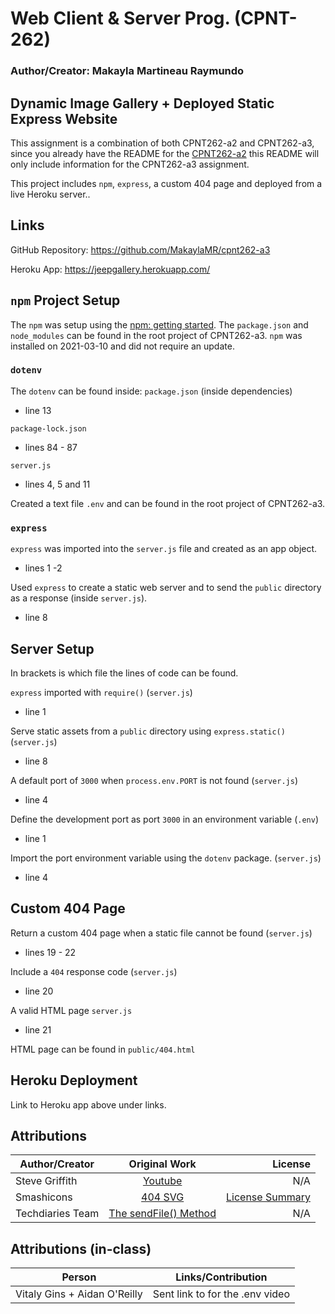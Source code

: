 # Web Client & Server Prog. (CPNT-262)

### Author/Creator: Makayla Martineau Raymundo

## Dynamic Image Gallery + Deployed Static Express Website
This assignment is a combination of both CPNT262-a2 and CPNT262-a3, since you already have the README for the [CPNT262-a2](https://github.com/MakaylaMR/cpnt262-a2) this README will only include information for the CPNT262-a3 assignment.

This project includes `npm`, `express`, a custom 404 page and deployed from a live Heroku server..

## Links

GitHub Repository: https://github.com/MakaylaMR/cpnt262-a3

Heroku App: https://jeepgallery.herokuapp.com/

## `npm` Project Setup

The `npm` was setup using the [npm: getting started](https://gist.github.com/acidtone/d57f41d7c18d0d198263c7bc3ab230e3). The `package.json` and `node_modules` can be found in the root project of CPNT262-a3. `npm` was installed on 2021-03-10 and did not require an update.

### `dotenv`
The `dotenv` can be found inside:
`package.json` (inside dependencies)
- line 13

`package-lock.json`
- lines 84 - 87

`server.js`
- lines 4, 5 and 11

Created a text file `.env` and can be found in the root project of CPNT262-a3.

### `express`
`express` was imported into the `server.js` file and created as an app object.
- lines 1 -2

Used `express` to create a static web server and to send the `public` directory as a response (inside `server.js`).
- line 8 

## Server Setup
In brackets is which file the lines of code can be found.

`express` imported with `require()` (`server.js`)
- line 1

Serve static assets from a `public` directory using `express.static()`(`server.js`)
- line 8

A default port of `3000` when `process.env.PORT` is not found (`server.js`)
- line 4

Define the development port as port `3000` in an environment variable (`.env`)
- line 1

Import the port environment variable using the `dotenv` package. (`server.js`)
- line 4

## Custom 404 Page
Return a custom 404 page when a static file cannot be found (`server.js`)
- lines 19 - 22

Include a `404` response code (`server.js`)
- line 20

A valid HTML page
`server.js`
- line 21

HTML page can be found in `public/404.html`

## Heroku Deployment
Link to Heroku app above under links.

## Attributions

| Author/Creator |                                              Original Work                                               |                                                                 License |
| -------------- | :------------------------------------------------------------------------------------------------------: | ----------------------------------------------------------------------: |
| Steve Griffith         |                    [Youtube](https://www.youtube.com/watch?v=5WFyhsnU4Ik)                    |             N/A |
| Smashicons   | [404 SVG](https://www.flaticon.com/free-icon/sad_396818?term=sad%20face&page=1&position=90&page=1&position=90&related_id=396818&origin=tag) | [License Summary](https://www.flaticon.com/free-icon/sad_396818?term=sad%20face&page=1&position=90&page=1&position=90&related_id=396818&origin=tag) |
| Techdiaries Team        |                    [The sendFile() Method](https://www.techiediaries.com/express-sendfile-serve-static-files/)                    |             N/A |

## Attributions (in-class)

| Person      |                                  Links/Contribution                                   |
| ----------- | :----------------------------------------------------------------------: |
| Vitaly Gins + Aidan O'Reilly | Sent link to for the .env video|